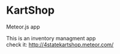 # KartShop
Meteor.js app

This is an inventory managment app<br>
check it: http://4statekartshop.meteor.com/
